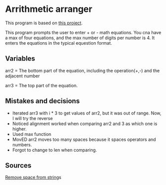 # Arrithmetic arranger
This program is based on [this project](https://www.freecodecamp.org/learn/scientific-computing-with-python/scientific-computing-with-python-projects/arithmetic-formatter). 

This program prompts the user to enter + or - math equations. You cna have a max of four equations, and the max number of digits  per number is 4. It enters the equations in the typical equestion format. 

## Variables

arr2 = The bottom part of the equation, including the operation(+,-) and the adjacent number

arr3 = The top part of the equation.

## Mistakes and decisions
- Iterated arr3 with i * 3 to get values of arr2, but it was out of range. Now, I will try the reverse
- Noticed alignment worked when comparing arr2 and 3 as which one is higher. 
- Used max function
- MovED arr2 moves too many spaces because it spaces operators and numbers.
- Forgot to change to len when comparing.


## Sources
[Remove space from string](https://www.journaldev.com/23763/python-remove-spaces-from-string#:~:text=to%20remove%20spaces.-,strip(),remove%20leading%20and%20trailing%20whitespaces.&text=If%20you%20want%20to%20remove,or%20rstrip()%20function%20instead)s